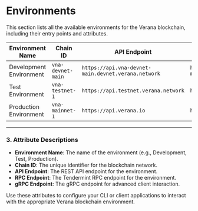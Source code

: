 # Environments

This section lists all the available environments for the Verana blockchain, including their entry points and attributes.

| Environment Name         | Chain ID     | API Endpoint                 | RPC Endpoint                |
|--------------------------|--------------|------------------------------|-----------------------------|
| Development Environment  | `vna-devnet-main`  | `https://api.vna-devnet-main.devnet.verana.network` | `https://rpc.vna-devnet-main.devnet.verana.network` |
| Test Environment         | `vna-testnet-1` | `https://api.testnet.verana.network` | `https://rpc.testnet.verana.network` |
| Production Environment   | `vna-mainnet-1` | `https://api.verana.io`        | `https://rpc.verana.io`        |

---

### **3. Attribute Descriptions**

- **Environment Name**: The name of the environment (e.g., Development, Test, Production).
- **Chain ID**: The unique identifier for the blockchain network.
- **API Endpoint**: The REST API endpoint for the environment.
- **RPC Endpoint**: The Tendermint RPC endpoint for the environment.
- **gRPC Endpoint**: The gRPC endpoint for advanced client interaction.

Use these attributes to configure your CLI or client applications to interact with the appropriate Verana blockchain environment.